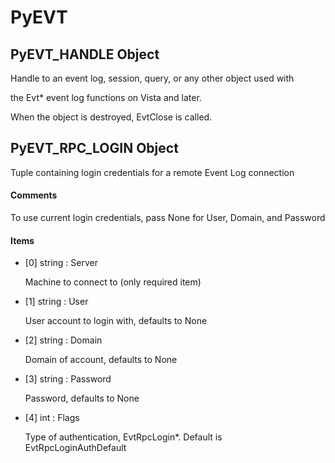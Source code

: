 # PyEVT


## PyEVT\_HANDLE Object

Handle to an event log, session, query, or any other object used with 

the Evt\* event log functions on Vista and later\. 

When the object is destroyed, EvtClose is called\.


## PyEVT\_RPC\_LOGIN Object

Tuple containing login credentials for a remote Event Log connection

#### Comments

To use current login credentials, pass None for User, Domain, and Password

#### Items

  - \[0\] string : Server

    Machine to connect to \(only required item\)

  - \[1\] string : User

    User account to login with, defaults to None

  - \[2\] string : Domain

    Domain of account, defaults to None

  - \[3\] string : Password

    Password, defaults to None

  - \[4\] int : Flags

    Type of authentication, EvtRpcLogin\*\.  Default is EvtRpcLoginAuthDefault
